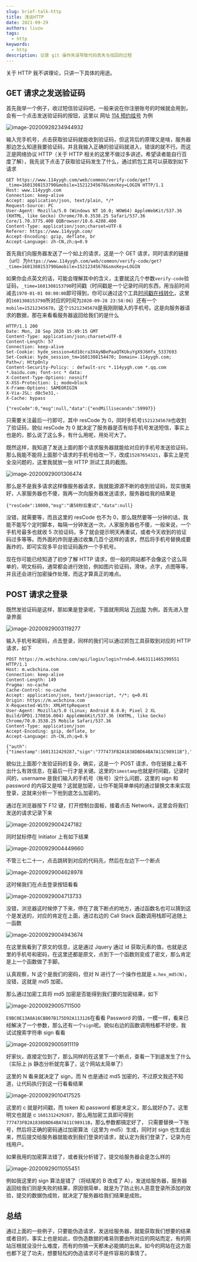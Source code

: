 ```yaml
---
slug: brief-talk-http
title: 浅谈HTTP
date: 2021-09-29
authors: liuzw
tags:
  - http
keywords:
  - http
description: 记录 git 操作失误导致代码丢失与找回的过程
---
```


<!-- truncate -->

关于 HTTP 我不讲理论，只讲一下具体的用途。

## GET 请求之发送验证码

首先我举一个例子，收过短信验证码吧，一般来说在你注册账号的时候就会用到，会有一个点击发送验证码的按钮，这里以 网址 [114 预约挂号](https://www.114yygh.com/) 为例

![image-20200928234944932](https://img.kuizuo.cn/image-20200928234944932.png)

输入完手机号，点击获取验证码就能收到验证码，但这背后的原理又是啥，服务器那边怎么知道我要验证码，并且我输入正确的验证码就进入，错误的就不行。而这正是网络协议 HTTP（关于 HTTP 相关的这里不做过多讲述，希望读者能自行百度了解），我先说下点击了获取验证码发生了什么，通过抓包工具可以获取到如下请求

```http
GET https://www.114yygh.com/web/common/verify-code/get?_time=1601308153790&mobile=15212345678&smsKey=LOGIN HTTP/1.1
Host: www.114yygh.com
Connection: keep-alive
Accept: application/json, text/plain, */*
Request-Source: PC
User-Agent: Mozilla/5.0 (Windows NT 10.0; WOW64) AppleWebKit/537.36 (KHTML, like Gecko) Chrome/70.0.3538.25 Safari/537.36 Core/1.70.3775.400 QQBrowser/10.6.4208.400
Content-Type: application/json;charset=UTF-8
Referer: https://www.114yygh.com/
Accept-Encoding: gzip, deflate, br
Accept-Language: zh-CN,zh;q=0.9
```

首先我们向服务器发送了一个如上的请求，这是一个 GET 请求，同时请求的链接（url）为`https://www.114yygh.com/web/common/verify-code/get?_time=1601308153790&mobile=15212345678&smsKey=LOGIN`

如果你会点英文的话，可能会理解其中的含义，主要就这几个参数`verify-code`验证码，`_time=1601308153790`时间戳（时间戳是一个记录时间的东西，用当前时间减去`1970-01-01 08:00:00`即可得到，你可以通过这个工具[时间戳在线转化](https://tool.lu/timestamp/)，这里的`1601308153790`所对应的时间为`2020-09-28 23:58:06`）还有一个`mobile=15212345678`，这个`15212345678`是我刚刚输入的手机号。这是向服务器请求的数据，那在来看看服务器返回给我们的是什么

```http
HTTP/1.1 200
Date: Mon, 28 Sep 2020 15:49:15 GMT
Content-Type: application/json;charset=UTF-8
Content-Length: 57
Connection: keep-alive
Set-Cookie: hyde_session=Kd10cra3X4yNBePaaQTKUkuYgX9J6Hfx_5337693
Set-Cookie: hyde_session_tm=1601308154470; Domain=.114yygh.com; Path=/; HttpOnly
Content-Security-Policy: : default-src *.114yygh.com *.qq.com *.baidu.com; font-src * data:
X-Content-Type-Options: nosniff
X-XSS-Protection: 1; mode=block
X-Frame-Options: SAMEORIGIN
X-Via-JSL: d8c5e31,-
X-Cache: bypass

{"resCode":0,"msg":null,"data":{"endMilliseconds":59997}}
```

只需要关注最后一行即可，其中 resCode 为 0，同时手机号`15212345678`也收到了验证码，貌似 resCode 为 0 就决定了服务器是否有给手机号发送短信，事实上也是的，那么说了这么多，有什么用呢，用处可大了。

既然这样，我知道了发送上面的那个请求服务器就能给对应的手机号发送验证码，那么我能不能将上面那个请求的手机号给改一下，改成`15287654321`，事实上是完全没问题的，这里我就放一张 HTTP 测试工具的截图。

![image-20200929001306474](https://img.kuizuo.cn/image-20200929001306474.png)

那么是不是我多请求这样像服务器请求，我就能源源不断的收到验证码，现实很美好，人家服务器也不傻，我再一次向服务器发送请求，服务器给我的结果是

```
{"resCode":10000,"msg":"请58秒后重试","data":null}
```

没错，就需要等，而且这里的 resCode 也不为 0，那么既然要等一分钟的话，我能不能写个定时脚本，每隔一分钟发送一次，人家服务器也不傻，一般来说，一个手机号最多也就收 5 次验证码，多了就会提示明天再重试，或者今天收到的验证码过多等等。而外面的炸则是通过收集几百个这样的请求，然后将手机号替换成要轰炸的，即可实现多平台验证码轰炸一个手机号。

现在你可能已经知道了初步了解 HTTP 请求，但一般的网站都不会像这个这么简单的，明文标码，通常都会进行效验，例如图片验证码，滑块，点字，点图等等，并且还会进行加密操作处理，而这才算真正的难点。

## POST 请求之登录

既然发验证码是这样，那如果是登录呢，下面就用网站 [万创帮](https://m.wcbchina.com/) 为例，首先进入登录界面

![image-20200929003119277](https://img.kuizuo.cn/image-20200929003119277.png)

输入手机号和密码，点击登录，同样的我们可以通过抓包工具获取到对应的 HTTP 请求，如下

```http
POST https://m.wcbchina.com/api/login/login?rnd=0.6463111465399551 HTTP/1.1
Host: m.wcbchina.com
Connection: keep-alive
Content-Length: 149
Pragma: no-cache
Cache-Control: no-cache
Accept: application/json, text/javascript, */*; q=0.01
Origin: https://m.wcbchina.com
X-Requested-With: XMLHttpRequest
User-Agent: Mozilla/5.0 (Linux; Android 8.0.0; Pixel 2 XL Build/OPD1.170816.004) AppleWebKit/537.36 (KHTML, like Gecko) Chrome/70.0.3538.25 Mobile Safari/537.36
Content-Type: application/json
Accept-Encoding: gzip, deflate, br
Accept-Language: zh-CN,zh;q=0.9

{"auth":{"timestamp":1601312429287,"sign":"777473FB2A1838DBD64BA7A11C98911B"},"username":"15212345678","password":"E9BC0E13A8A16CBB07B175D92A113126"}
```

貌似比上面那个发验证码的复杂，确实，这是一个 POST 请求，你在链接上看不出什么有效信息，在最后一行才是关键。这里的`timestamp`也就是时间戳，记录时间的，username 是我们输入的手机号（账号）没什么问题，这里的 sign 和 password 的内容又是啥？这就是加密，让你不能简单单纯的通过替换文本来实现登录，这就来分析一下他到底怎么加密的。

通过在浏览器按下 F12 键，打开控制台面板，接着点击 Network，这里会将我们发送的请求记录下来

![image-20200929004247182](https://img.kuizuo.cn/image-20200929004247182.png)

同时鼠标停在 Initiator 上有如下结果

![image-20200929004449660](https://img.kuizuo.cn/image-20200929004449660.png)

不管三七二十一，点击跳转到对应的代码先，然后在左边下一个断点

![image-20200929004628978](https://img.kuizuo.cn/image-20200929004628978.png)

这时候我们在点击登录按钮看看

![image-20200929004713733](https://img.kuizuo.cn/image-20200929004713733.png)

没错，浏览器这时候停了下来，停在了我下断点的地方，通过函数名也可以猜到这个是发送的，对应的肯定在上面，通过右边的 Call Stack 函数调用栈即可追随上一函数

![image-20200929004943674](https://img.kuizuo.cn/image-20200929004943674.png)

在这里我看到了原文的信息，这是通过 Jquery 通过 id 获取元素的值，也就是这里的手机号和密码，在这里还都是原文，点到下一个函数则变成了密文，那么肯定是上一个函数做了手脚。

认真观察，N 这个是我们的密码，但对 N 进行了一个操作也就是 `a.hex_md5(N)`，没错，这就是 md5 加密。

那么通过加密工具将 md5 加密是否能得到我们要的加密结果，如下

![image-20200929005711500](https://img.kuizuo.cn/image-20200929005711500.png)

`E9BC0E13A8A16CBB07B175D92A113126`在看看 Password 的值，一模一样，看来已经解决了一个参数，那么还有一个`sign`呢。貌似右边的函数调用栈都不好使，我试试搜索字符串 sign 看看

![image-20200929005911119](https://img.kuizuo.cn/image-20200929005911119.png)

好家伙，直接定位到了，那么同样的在这里下一个断点，查看一下到底发生了什么（实际上 js 静态分析就完事了，这个网站太简单了）

这里的 N 看来就决定了 sign，而 N 也是通过 md5 加密的，不过原文我还不知道，让代码执行到这一行看看结果

![image-20200929010417525](https://img.kuizuo.cn/image-20200929010417525.png)

这里的 c 就是时间戳，而 token 和 password 都是未定义，那么就好办了。这里明文也就是 c `1601312429287`，那么用加密工具即可得到`777473FB2A1838DBD64BA7A11C98911B`，那么参数都搞定好了， 只需要替换一下账号，然后将正确的密码通过加密算法（这里为 md5）生成，同时对 sign 也生成出来，然后提交给服务器就能收到我们登录的请求，就认定为我们登录了，记录为在线用户。

如果我用的加密算法错了，或者我分析错了，提交给服务器会是怎么样的

![image-20200929011055451](https://img.kuizuo.cn/image-20200929011055451.png)

例如我这里的 sign 算法是错了（将结尾的 B 改成了 A），发送给服务器，服务器返回给我们则是失败的结果，原因很简单，就是为了防止别人恶意登录所添加的效验，提交的数据伪成败，就决定了服务器给我们结果是成败。

## 总结

通过上面的一些例子，只要能伪造请求，发送给服务器，就能获取我们想要的结果或者目的，事实上也是如此，但伪造数据的难易则要由所对应的网站而定，有的网站压根就没没什么难度，而有的你搞一天都未必能搞的出来。如今的网站在这方面也都下足了功夫，想要轻松的伪造请求可不是件容易的事情了。

